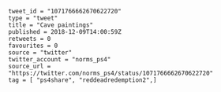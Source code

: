 ```
tweet_id = "1071766662670622720"
type = "tweet"
title = "Cave paintings"
published = 2018-12-09T14:00:59Z
retweets = 0
favourites = 0
source = "twitter"
twitter_account = "norms_ps4"
source_url = "https://twitter.com/norms_ps4/status/1071766662670622720"
tag = [ "ps4share", "reddeadredemption2",]
```

<p class='image'><img src='https://mnf.m17s.net/2018/12/09/Dt-uGS6W4AA3JqO.jpg' alt=''></p>

